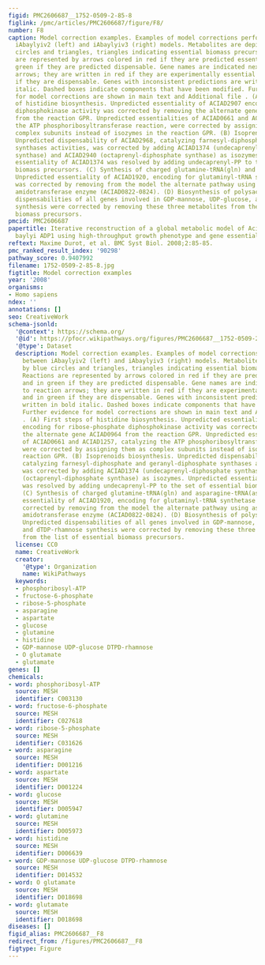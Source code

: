 ```yaml
---
figid: PMC2606687__1752-0509-2-85-8
figlink: /pmc/articles/PMC2606687/figure/F8/
number: F8
caption: Model correction examples. Examples of model corrections performed between
  iAbaylyiv2 (left) and iAbaylyiv3 (right) models. Metabolites are depicted by blue
  circles and triangles, triangles indicating essential biomass precursors. Reactions
  are represented by arrows colored in red if they are predicted essential and in
  green if they are predicted dispensable. Gene names are indicated next to reaction
  arrows; they are written in red if they are experimentally essential and in green
  if they are dispensable. Genes with inconsistent predictions are written in bold
  italic. Dashed boxes indicate components that have been modified. Further evidence
  for model corrections are shown in main text and Additional file . (A) First steps
  of histidine biosynthesis. Unpredicted essentiality of ACIAD2907 encoding for ribose-phosphate
  diphosphokinase activity was corrected by removing the alternate gene ACIAD0964
  from the reaction GPR. Unpredicted essentialities of ACIAD0661 and ACIAD1257, catalyzing
  the ATP phosphoribosyltransferase reaction, were corrected by assigning them as
  complex subunits instead of isozymes in the reaction GPR. (B) Isoprenoids biosynthesis.
  Unpredicted dispensability of ACIAD2968, catalyzing farnesyl-diphosphate and geranyl-diphosphate
  synthases activities, was corrected by adding ACIAD1374 (undecaprenyl-diphosphate
  synthase) and ACIAD2940 (octaprenyl-diphosphate synthase) as isozymes. Unpredicted
  essentiality of ACIAD1374 was resolved by adding undecaprenyl-PP to the set of essential
  biomass precursors. (C) Synthesis of charged glutamine-tRNA(gln) and asparagine-tRNA(asn).
  Unpredicted essentiality of ACIAD1920, encoding for glutaminyl-tRNA synthetase activity,
  was corrected by removing from the model the alternate pathway using aspartyl/glutamyl-tRNA
  amidotransferase enzyme (ACIAD0822-0824). (D) Biosynthesis of polysaccharides. Unpredicted
  dispensabilities of all genes involved in GDP-mannose, UDP-glucose, and dTDP-rhamnose
  synthesis were corrected by removing these three metabolites from the list of essential
  biomass precursors.
pmcid: PMC2606687
papertitle: Iterative reconstruction of a global metabolic model of Acinetobacter
  baylyi ADP1 using high-throughput growth phenotype and gene essentiality data.
reftext: Maxime Durot, et al. BMC Syst Biol. 2008;2:85-85.
pmc_ranked_result_index: '90298'
pathway_score: 0.9407992
filename: 1752-0509-2-85-8.jpg
figtitle: Model correction examples
year: '2008'
organisms:
- Homo sapiens
ndex: ''
annotations: []
seo: CreativeWork
schema-jsonld:
  '@context': https://schema.org/
  '@id': https://pfocr.wikipathways.org/figures/PMC2606687__1752-0509-2-85-8.html
  '@type': Dataset
  description: Model correction examples. Examples of model corrections performed
    between iAbaylyiv2 (left) and iAbaylyiv3 (right) models. Metabolites are depicted
    by blue circles and triangles, triangles indicating essential biomass precursors.
    Reactions are represented by arrows colored in red if they are predicted essential
    and in green if they are predicted dispensable. Gene names are indicated next
    to reaction arrows; they are written in red if they are experimentally essential
    and in green if they are dispensable. Genes with inconsistent predictions are
    written in bold italic. Dashed boxes indicate components that have been modified.
    Further evidence for model corrections are shown in main text and Additional file
    . (A) First steps of histidine biosynthesis. Unpredicted essentiality of ACIAD2907
    encoding for ribose-phosphate diphosphokinase activity was corrected by removing
    the alternate gene ACIAD0964 from the reaction GPR. Unpredicted essentialities
    of ACIAD0661 and ACIAD1257, catalyzing the ATP phosphoribosyltransferase reaction,
    were corrected by assigning them as complex subunits instead of isozymes in the
    reaction GPR. (B) Isoprenoids biosynthesis. Unpredicted dispensability of ACIAD2968,
    catalyzing farnesyl-diphosphate and geranyl-diphosphate synthases activities,
    was corrected by adding ACIAD1374 (undecaprenyl-diphosphate synthase) and ACIAD2940
    (octaprenyl-diphosphate synthase) as isozymes. Unpredicted essentiality of ACIAD1374
    was resolved by adding undecaprenyl-PP to the set of essential biomass precursors.
    (C) Synthesis of charged glutamine-tRNA(gln) and asparagine-tRNA(asn). Unpredicted
    essentiality of ACIAD1920, encoding for glutaminyl-tRNA synthetase activity, was
    corrected by removing from the model the alternate pathway using aspartyl/glutamyl-tRNA
    amidotransferase enzyme (ACIAD0822-0824). (D) Biosynthesis of polysaccharides.
    Unpredicted dispensabilities of all genes involved in GDP-mannose, UDP-glucose,
    and dTDP-rhamnose synthesis were corrected by removing these three metabolites
    from the list of essential biomass precursors.
  license: CC0
  name: CreativeWork
  creator:
    '@type': Organization
    name: WikiPathways
  keywords:
  - phosphoribosyl-ATP
  - fructose-6-phosphate
  - ribose-5-phosphate
  - asparagine
  - aspartate
  - glucose
  - glutamine
  - histidine
  - GDP-mannose UDP-glucose DTPD-rhamnose
  - O glutamate
  - glutamate
genes: []
chemicals:
- word: phosphoribosyl-ATP
  source: MESH
  identifier: C003130
- word: fructose-6-phosphate
  source: MESH
  identifier: C027618
- word: ribose-5-phosphate
  source: MESH
  identifier: C031626
- word: asparagine
  source: MESH
  identifier: D001216
- word: aspartate
  source: MESH
  identifier: D001224
- word: glucose
  source: MESH
  identifier: D005947
- word: glutamine
  source: MESH
  identifier: D005973
- word: histidine
  source: MESH
  identifier: D006639
- word: GDP-mannose UDP-glucose DTPD-rhamnose
  source: MESH
  identifier: D014532
- word: O glutamate
  source: MESH
  identifier: D018698
- word: glutamate
  source: MESH
  identifier: D018698
diseases: []
figid_alias: PMC2606687__F8
redirect_from: /figures/PMC2606687__F8
figtype: Figure
---
```

